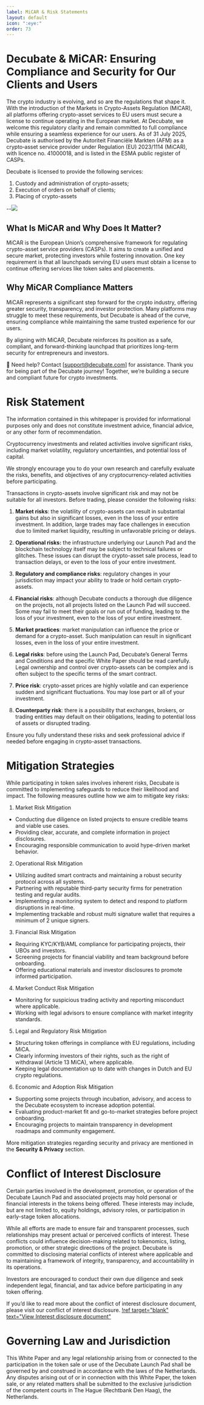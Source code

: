 ```yaml
---
label: MiCAR & Risk Statements
layout: default
icon: ":eye:"
order: 73
---
```


# Decubate & MiCAR: Ensuring Compliance and Security for Our Clients and Users

The crypto industry is evolving, and so are the regulations that shape it. With the introduction of the Markets in Crypto-Assets Regulation (MiCAR), all platforms offering crypto-asset services to EU users must secure a license to continue operating in the European market. At Decubate, we welcome this regulatory clarity and remain committed to full compliance while ensuring a seamless experience for our users. As of 31 July 2025, Decubate is authorised by the Autoriteit Financiële Markten (AFM) as a crypto‑asset service provider under Regulation (EU) 2023/1114 (MiCAR), with licence no. 41000018, and is listed in the ESMA public register of CASPs.

Decubate is licensed to provide the following services:

1. Custody and administration of crypto-assets;
2. Execution of orders on behalf of clients;
3. Placing of crypto-assets

--![](./static/micar.png)

## What Is MiCAR and Why Does It Matter?

MiCAR is the European Union’s comprehensive framework for regulating crypto-asset service providers (CASPs). It aims to create a unified and secure market, protecting investors while fostering innovation. One key requirement is that all launchpads serving EU users must obtain a license to continue offering services like token sales and placements.

## Why MiCAR Compliance Matters

MiCAR represents a significant step forward for the crypto industry, offering greater security, transparency, and investor protection. Many platforms may struggle to meet these requirements, but Decubate is ahead of the curve, ensuring compliance while maintaining the same trusted experience for our users.

By aligning with MiCAR, Decubate reinforces its position as a safe, compliant, and forward-thinking launchpad that prioritizes long-term security for entrepreneurs and investors.

📩 Need help? Contact [support@decubate.com] for assistance.
Thank you for being part of the Decubate journey! Together, we’re building a secure and compliant future for crypto investments.

# **Risk Statement**

The information contained in this whitepaper is provided for informational purposes only and does not constitute investment advice, financial advice, or any other form of recommendation.

Cryptocurrency investments and related activities involve significant risks, including market volatility, regulatory uncertainties, and potential loss of capital.

We strongly encourage you to do your own research and carefully evaluate the risks, benefits, and objectives of any cryptocurrency-related activities before participating.

Transactions in crypto-assets involve significant risk and may not be suitable for all investors. Before trading, please consider the following risks:

1. **Market risks**: the volatility of crypto-assets can result in substantial gains but also in significant losses, even in the loss of your entire investment. In addition, large trades may face challenges in execution due to limited market liquidity, resulting in unfavorable pricing or delays.

2. **Operational risks:** the infrastructure underlying our Launch Pad and the blockchain technology itself may be subject to technical failures or glitches. These issues can disrupt the crypto-asset sale process, lead to transaction delays, or even to the loss of your entire investment.

3. **Regulatory and compliance risks**: regulatory changes in your jurisdiction may impact your ability to trade or hold certain crypto-assets.

4. **Financial risks**: although Decubate conducts a thorough due diligence on the projects, not all projects listed on the Launch Pad will succeed. Some may fail to meet their goals or run out of funding, leading to the loss of your investment, even to the loss of your entire investment.

5. **Market practices**: market manipulation can influence the price or demand for a crypto-asset. Such manipulation can result in significant losses, even in the loss of your entire investment.

6. **Legal risks**: before using the Launch Pad, Decubate’s General Terms and Conditions and the specific White Paper should be read carefully. Legal ownership and control over crypto-assets can be complex and is often subject to the specific terms of the smart contract.

7. **Price risk**: crypto-asset prices are highly volatile and can experience sudden and significant fluctuations. You may lose part or all of your investment.

8. **Counterparty risk**: there is a possibility that exchanges, brokers, or trading entities may default on their obligations, leading to potential loss of assets or disrupted trading.

Ensure you fully understand these risks and seek professional advice if needed before engaging in crypto-asset transactions.

# Mitigation Strategies

While participating in token sales involves inherent risks, Decubate is committed to implementing safeguards to reduce their likelihood and impact. The following measures outline how we aim to mitigate key risks:

1. Market Risk Mitigation

-   Conducting due diligence on listed projects to ensure credible teams and viable use cases.
-   Providing clear, accurate, and complete information in project disclosures.
-   Encouraging responsible communication to avoid hype-driven market behavior.

2. Operational Risk Mitigation

-   Utilizing audited smart contracts and maintaining a robust security protocol across all systems.
-   Partnering with reputable third-party security firms for penetration testing and regular audits.
-   Implementing a monitoring system to detect and respond to platform disruptions in real-time.
-   Implementing trackable and robust multi signature wallet that requires a minimum of 2 unique signers.

3. Financial Risk Mitigation

-   Requiring KYC/KYB/AML compliance for participating projects, their UBOs and investors.
-   Screening projects for financial viability and team background before onboarding.
-   Offering educational materials and investor disclosures to promote informed participation.

4. Market Conduct Risk Mitigation

-   Monitoring for suspicious trading activity and reporting misconduct where applicable.
-   Working with legal advisors to ensure compliance with market integrity standards.

5. Legal and Regulatory Risk Mitigation

-   Structuring token offerings in compliance with EU regulations, including MiCA.
-   Clearly informing investors of their rights, such as the right of withdrawal (Article 13 MiCA), where applicable.
-   Keeping legal documentation up to date with changes in Dutch and EU crypto regulations.

6. Economic and Adoption Risk Mitigation

-   Supporting some projects through incubation, advisory, and access to the Decubate ecosystem to increase adoption potential.
-   Evaluating product-market fit and go-to-market strategies before project onboarding.
-   Encouraging projects to maintain transparency in development roadmaps and community engagement.

More mitigation strategies regarding security and privacy are mentioned in the **Security & Privacy** section.

# Conflict of Interest Disclosure

Certain parties involved in the development, promotion, or operation of the Decubate Launch Pad and associated projects may hold personal or financial interests in the tokens being offered. These interests may include, but are not limited to, equity holdings, advisory roles, or participation in early-stage token allocations.

While all efforts are made to ensure fair and transparent processes, such relationships may present actual or perceived conflicts of interest. These conflicts could influence decision-making related to tokenomics, listing, promotion, or other strategic directions of the project.
Decubate is committed to disclosing material conflicts of interest where applicable and to maintaining a framework of integrity, transparency, and accountability in its operations.

Investors are encouraged to conduct their own due diligence and seek independent legal, financial, and tax advice before participating in any token offering.

If you’d like to read more about the conflict of interest disclosure document, please visit our conflict of interest disclosure. [!ref target="blank" text="View Interest disclosure document"](https://25442585.fs1.hubspotusercontent-eu1.net/hubfs/25442585/Legal%20Docs/Disclosure%20of%20Conflict%20of%20Interest.pdf)

# Governing Law and Jurisdiction

This White Paper and any legal relationship arising from or connected to the participation in the token sale or use of the Decubate Launch Pad shall be governed by and construed in accordance with the laws of the Netherlands. Any disputes arising out of or in connection with this White Paper, the token sale, or any related matters shall be submitted to the exclusive jurisdiction of the competent courts in The Hague (Rechtbank Den Haag), the Netherlands.
